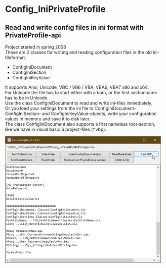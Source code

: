 # Config_IniPrivateProfile  
## Read and write config files in ini format with PrivateProfile-api  

Project started in spring 2008  
These are 3 classes for writing and reading configuration files in the old ini-fileformat.  
* ConfigIniDocument 
* ConfigIniSection 
* ConfigIniKeyValue 
  
It supports Ansi, Unicode, VBC / VB6 / VBA, VBA6, VBA7 x86 and x64.  
For Unicode the file has to start either with a bom, or the first sectionname has to be in Unicode.  
Use the class ConfigIniDocument to read and write ini-files immediately.  
Or you load your settings from the ini file to ConfigIniDocument- ConfigIniSection- and ConfigIniKeyValue-objects, write your configuration values in memory and save it to disk later.  
The class ConfigIniDocument also supports a first nameless root-section, like we have in visual basic 6 project-files (*.vbp).

![ConfigIni Image](Resources/ConfigIni.png "ConfigIni Image")
